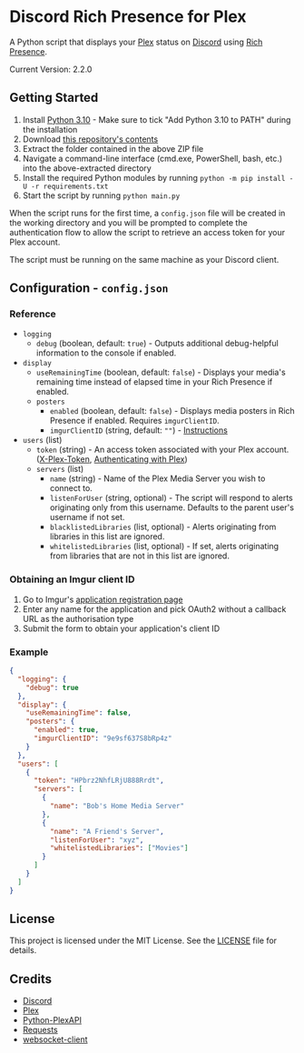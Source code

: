 # Discord Rich Presence for Plex

A Python script that displays your [Plex](https://www.plex.tv) status on [Discord](https://discord.com) using [Rich Presence](https://discord.com/developers/docs/rich-presence/how-to).

Current Version: 2.2.0

## Getting Started

1. Install [Python 3.10](https://www.python.org/downloads/) - Make sure to tick "Add Python 3.10 to PATH" during the installation
2. Download [this repository's contents](https://github.com/phin05/discord-rich-presence-plex/archive/refs/heads/master.zip)
3. Extract the folder contained in the above ZIP file
4. Navigate a command-line interface (cmd.exe, PowerShell, bash, etc.) into the above-extracted directory
5. Install the required Python modules by running `python -m pip install -U -r requirements.txt`
6. Start the script by running `python main.py`

When the script runs for the first time, a `config.json` file will be created in the working directory and you will be prompted to complete the authentication flow to allow the script to retrieve an access token for your Plex account.

The script must be running on the same machine as your Discord client.

## Configuration - `config.json`

### Reference

* `logging`
  * `debug` (boolean, default: `true`) - Outputs additional debug-helpful information to the console if enabled.
* `display`
  * `useRemainingTime` (boolean, default: `false`) - Displays your media's remaining time instead of elapsed time in your Rich Presence if enabled.
  * `posters`
    * `enabled` (boolean, default: `false`) - Displays media posters in Rich Presence if enabled. Requires `imgurClientID`.
    * `imgurClientID` (string, default: `""`) - [Instructions](#obtaining-an-imgur-client-id)
* `users` (list)
  * `token` (string) - An access token associated with your Plex account. ([X-Plex-Token](https://support.plex.tv/articles/204059436-finding-an-authentication-token-x-plex-token), [Authenticating with Plex](https://forums.plex.tv/t/authenticating-with-plex/609370))
  * `servers` (list)
    * `name` (string) - Name of the Plex Media Server you wish to connect to.
    * `listenForUser` (string, optional) - The script will respond to alerts originating only from this username. Defaults to the parent user's username if not set.
    * `blacklistedLibraries` (list, optional) - Alerts originating from libraries in this list are ignored.
    * `whitelistedLibraries` (list, optional) - If set, alerts originating from libraries that are not in this list are ignored.

### Obtaining an Imgur client ID

1. Go to Imgur's [application registration page](https://api.imgur.com/oauth2/addclient)
2. Enter any name for the application and pick OAuth2 without a callback URL as the authorisation type
3. Submit the form to obtain your application's client ID

### Example

```json
{
  "logging": {
    "debug": true
  },
  "display": {
    "useRemainingTime": false,
    "posters": {
      "enabled": true,
      "imgurClientID": "9e9sf637S8bRp4z"
    }
  },
  "users": [
    {
      "token": "HPbrz2NhfLRjU888Rrdt",
      "servers": [
        {
          "name": "Bob's Home Media Server"
        },
        {
          "name": "A Friend's Server",
          "listenForUser": "xyz",
          "whitelistedLibraries": ["Movies"]
        }
      ]
    }
  ]
}
```

## License

This project is licensed under the MIT License. See the [LICENSE](LICENSE) file for details.

## Credits

* [Discord](https://discord.com)
* [Plex](https://www.plex.tv)
* [Python-PlexAPI](https://github.com/pkkid/python-plexapi)
* [Requests](https://github.com/psf/requests)
* [websocket-client](https://github.com/websocket-client/websocket-client)
